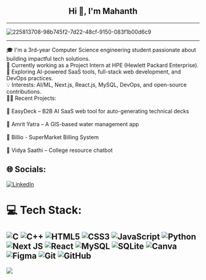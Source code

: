 <h2 align="center">Hi 👋, I'm Mahanth</h2>

---

![225813708-98b745f2-7d22-48cf-9150-083f1b00d6c9](https://github.com/user-attachments/assets/5f754d0e-8994-4497-9d69-a136b9f1caff)


---

🎓 I'm a 3rd-year Computer Science engineering student passionate about building impactful tech solutions.<br>💼 Currently working as a Project Intern at HPE (Hewlett Packard Enterprise).<br>🚀 Exploring AI-powered SaaS tools, full-stack web development, and DevOps practices.<br>💡 Interests: AI/ML, Next.js, React.js, MySQL, DevOps, and open-source contributions.<br>👨‍💻 Recent Projects:<br><br>🔹 EasyDeck – B2B AI SaaS web tool for auto-generating technical decks<br><br>🔹 Amrit Yatra – A GIS-based water management app<br><br>🔹 Billio - SuperMarket Billing System<br><br>🔹 Vidya Saathi – College resource chatbot<br>

## 🌐 Socials:
[![LinkedIn](https://img.shields.io/badge/LinkedIn-%230077B5.svg?logo=linkedin&logoColor=white)]((https://www.linkedin.com/in/mahanth-k-s-73b696254/)) 

# 💻 Tech Stack:
![C](https://img.shields.io/badge/c-%2300599C.svg?style=for-the-badge&logo=c&logoColor=white) ![C++](https://img.shields.io/badge/c++-%2300599C.svg?style=for-the-badge&logo=c%2B%2B&logoColor=white) ![HTML5](https://img.shields.io/badge/html5-%23E34F26.svg?style=for-the-badge&logo=html5&logoColor=white) ![CSS3](https://img.shields.io/badge/css3-%231572B6.svg?style=for-the-badge&logo=css3&logoColor=white) ![JavaScript](https://img.shields.io/badge/javascript-%23323330.svg?style=for-the-badge&logo=javascript&logoColor=%23F7DF1E) ![Python](https://img.shields.io/badge/python-3670A0?style=for-the-badge&logo=python&logoColor=ffdd54) ![Next JS](https://img.shields.io/badge/Next-black?style=for-the-badge&logo=next.js&logoColor=white) ![React](https://img.shields.io/badge/react-%2320232a.svg?style=for-the-badge&logo=react&logoColor=%2361DAFB) ![MySQL](https://img.shields.io/badge/mysql-4479A1.svg?style=for-the-badge&logo=mysql&logoColor=white) ![SQLite](https://img.shields.io/badge/sqlite-%2307405e.svg?style=for-the-badge&logo=sqlite&logoColor=white) ![Canva](https://img.shields.io/badge/Canva-%2300C4CC.svg?style=for-the-badge&logo=Canva&logoColor=white) ![Figma](https://img.shields.io/badge/figma-%23F24E1E.svg?style=for-the-badge&logo=figma&logoColor=white) ![Git](https://img.shields.io/badge/git-%23F05033.svg?style=for-the-badge&logo=git&logoColor=white) ![GitHub](https://img.shields.io/badge/github-%23121011.svg?style=for-the-badge&logo=github&logoColor=white)
---
[![](https://visitcount.itsvg.in/api?id=mahi0331&icon=0&color=0)](https://visitcount.itsvg.in)

<!-- Proudly created with GPRM ( https://gprm.itsvg.in ) -->
